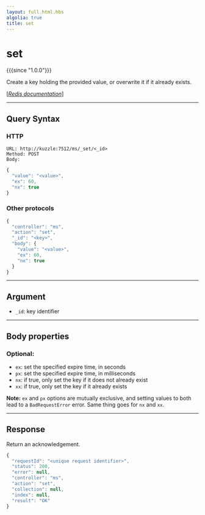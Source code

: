 ```yaml
---
layout: full.html.hbs
algolia: true
title: set
---
```


# set

{{{since "1.0.0"}}}

Create a key holding the provided value, or overwrite it if it already exists.

[[_Redis documentation_]](https://redis.io/commands/set)

---

## Query Syntax

### HTTP

```http
URL: http://kuzzle:7512/ms/_set/<_id>
Method: POST  
Body:
```

```js
{
  "value": "<value>",
  "ex": 60,
  "nx": true
}
```

### Other protocols

```js
{
  "controller": "ms",
  "action": "set",
  "_id": "<key>",
  "body": {
    "value": "<value>",
    "ex": 60,
    "nx": true
  }
}
```


---

## Argument

* `_id`: key identifier

---

## Body properties

### Optional:

* `ex`: set the specified expire time, in seconds
* `px`: set the specified expire time, in milliseconds
* `nx`: if true, only set the key if it does not already exist
* `xx`: if true, only set the key if it already exists

**Note:** `ex` and `px` options are mutually exclusive, and setting values to both lead to a `BadRequestError` error. Same thing goes for `nx` and `xx`.

---

## Response

Return an acknowledgement.

```javascript
{
  "requestId": "<unique request identifier>",
  "status": 200,
  "error": null,
  "controller": "ms",
  "action": "set",
  "collection": null,
  "index": null,
  "result": "OK"
}
```
